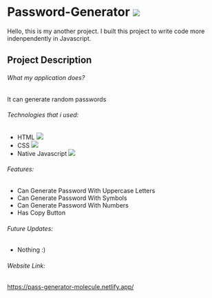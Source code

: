 # Password-Generator ![](https://img.shields.io/badge/password--generator-v1.0.0--stable-blue)

Hello, this is my another project. I built this project to write code more indenpendently in Javascript.

## Project Description

###### What my application does?

It can generate random passwords

###### Technologies that i used:

- HTML <img src = "https://img.shields.io/badge/HTML5-E34F26?style=for-the-badge&logo=html5&logoColor=white">
- CSS  <img src ="https://img.shields.io/badge/CSS3-1572B6?style=for-the-badge&logo=css3&logoColor=white">
- Native Javascript <img src ="https://img.shields.io/badge/JavaScript-323330?style=for-the-badge&logo=javascript&logoColor=F7DF1E">

###### Features:

- Can Generate Password With Uppercase Letters
- Can Generate Password With Symbols
- Can Generate Password With Numbers
- Has Copy Button

###### Future Updates:

- Nothing :)

###### Website Link:

https://pass-generator-molecule.netlify.app/
